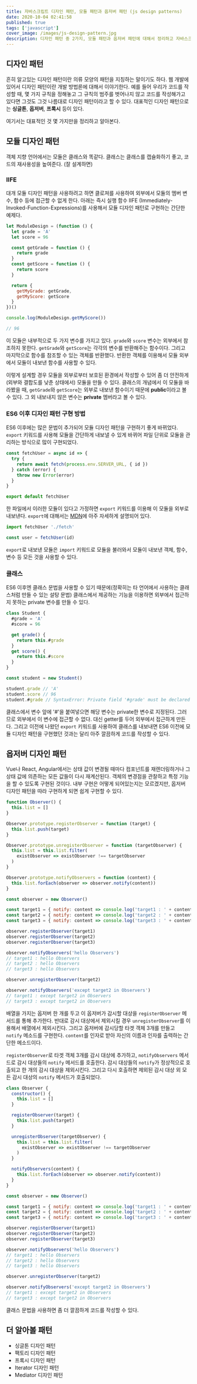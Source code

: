 ```yaml
---
title: 자바스크립트 디자인 패턴, 모듈 패턴과 옵저버 패턴 (js design patterns)
date: 2020-10-04 02:41:58
published: true
tags: ['javascript']
cover_image: /images/js-design-pattern.jpg
description: 디자인 패턴 중 2가지, 모듈 패턴과 옵저버 패턴에 대해서 정리하고 자바스크립트로 구현해서 각각의 특징을 알아본다.
---
```


## 디자인 패턴

흔히 알고있는 디자인 패턴이란 의류 모양의 패턴을 지칭하는 말이기도 하다. 웹 개발에 있어서 디자인 패턴이란 개발 방법론에 대해서 이야기한다. 예를 들어 우리가 코드를 작성할 때, 몇 가지 규칙을 정해놓고 그 규칙의 범주를 벗어나지 않고 코드를 작성해가고 있다면 그것도 그것 나름대로 디자인 패턴이라고 할 수 있다. 대표적인 디자인 패턴으로는 **싱글톤**, **옵저버**, **프록시** 등이 있다.

여기서는 대표적인 것 몇 가지만을 정리하고 알아본다.

## 모듈 디자인 패턴

객체 지향 언어에서는 모듈은 클래스와 똑같다. 클래스는 클래스를 캡슐화하기 좋고, 코드의 재사용성을 높여준다. (잘 설계하면)

### IIFE

대개 모듈 디자인 패턴을 사용하려고 하면 클로져를 사용하여 외부에서 모듈의 멤버 변수, 함수 등에 접근할 수 없게 한다. 아래는 즉시 실행 함수 IIFE (Immediately-Invoked-Function-Expressions)를 사용해서 모듈 디자인 패턴로 구현하는 간단한 예제다.

```js
let ModuleDesign = (function () {
  let grade = 'A'
  let score = 96

  const getGrade = function () {
    return grade
  }
  const getScore = function () {
    return score
  }

  return {
    getMyGrade: getGrade,
    getMyScore: getScore
  }
})()

console.log(ModuleDesign.getMyScore())

// 96
```

이 모듈은 내부적으로 두 가지 변수를 가지고 있다. `grade`와 `score` 변수는 외부에서 참조하지 못한다. `getGrade`와 `getScore`는 각각의 변수를 반환해주는 함수이다. 그리고 마지막으로 함수를 참조할 수 있는 객체를 반환했다. 반환한 객체를 이용해서 모듈 외부에서 모듈이 내보낸 함수를 사용할 수 있다.

이렇게 설계할 경우 모듈을 외부로부터 보호된 환경에서 작성할 수 있어 좀 더 안전하게(외부와 결합도를 낮춘 상태에서) 모듈을 만들 수 있다. 클래스의 개념에서 이 모듈을 바라봤을 때, `getGrade`와 `getScore`는 외부로 내보낸 함수이기 때문에 **public**이라고 볼 수 있다. 그 외 내보내지 않은 변수는 **private** 멤버라고 볼 수 있다.

### ES6 이후 디자인 패턴 구현 방법

ES6 이후에는 많은 문법이 추가되어 모듈 디자인 패턴을 구현하기 좋게 바뀌었다. `export` 키워드를 사용해 모듈을 간단하게 내보낼 수 있게 바뀌어 파일 단위로 모듈을 관리하는 방식으로 많이 구현되었다.

```js
const fetchUser = async id => {
  try {
    return await fetch(process.env.SERVER_URL, { id })
  } catch (error) {
    throw new Error(error)
  }
}

export default fetchUser
```

한 파일에서 이러한 모듈이 있다고 가정하면 `export` 키워드를 이용해 이 모듈을 외부로 내보낸다. `export`에 대해서는 [MDN](https://developer.mozilla.org/ko/docs/Web/JavaScript/Reference/Statements/export)에 아주 자세하게 설명되어 있다.

```js
import fetchUser './fetch'

const user = fetchUser(id)
```

`export`로 내보낸 모듈은 `import` 키워드로 모듈을 불러와서 모듈이 내보낸 객체, 함수, 변수 등 모든 것을 사용할 수 있다.

### 클래스

ES6 이후엔 클래스 문법을 사용할 수 있기 때문에(정확히는 타 언어에서 사용하는 클래스처럼 만들 수 있는 설탕 문법) 클래스에서 제공하는 기능을 이용하면 외부에서 접근하지 못하는 private 변수를 만들 수 있다.

```js
class Student {
  #grade = 'A'
  #score = 96

  get grade() {
    return this.#grade
  }
  get score() {
    return this.#score
  }
}

const student = new Student()

student.grade // 'A'
student.score // 96
student.#grade // SyntaxError: Private field '#grade' must be declared in an enclosing class
```

클래스에서 변수 앞에 '#'을 붙여넣으면 해당 변수는 private한 변수로 지정된다. 그러므로 외부에서 이 변수에 접근할 수 없다. 대신 getter를 두어 외부에서 접근하게 만든다. 그리고 이전에 나왔던 `export` 키워드를 사용하여 클래스를 내보내면 ES6 이전에 모듈 디자인 패턴을 구현했던 것과는 달리 아주 깔끔하게 코드를 작성할 수 있다.

## 옵저버 디자인 패턴

Vue나 React, Angular에서는 상태 값이 변경될 때마다 컴포넌트를 재렌더링하거나 그 상태 값에 의존하는 모든 값들이 다시 재계산된다. 객체의 변경점을 관찰하고 특정 기능을 할 수 있도록 구현된 것이다. 내부 구현은 어떻게 되어있는지는 모르겠지만, 옵저버 디자인 패턴을 따라 구현하게 되면 쉽게 구현할 수 있다.

```js
function Observer() {
  this.list = []
}

Observer.prototype.registerObserver = function (target) {
  this.list.push(target)
}

Observer.prototype.unregisterObserver = function (targetObserver) {
  this.list = this.list.filter(
    existObserver => existObserver !== targetObserver
  )
}

Observer.prototype.notifyObservers = function (content) {
  this.list.forEach(observer => observer.notify(content))
}

const observer = new Observer()

const target1 = { notify: content => console.log('target1 : ' + content) }
const target2 = { notify: content => console.log('target2 : ' + content) }
const target3 = { notify: content => console.log('target3 : ' + content) }

observer.registerObserver(target1)
observer.registerObserver(target2)
observer.registerObserver(target3)

observer.notifyObservers('hello Observers')
// target1 : hello Observers
// target2 : hello Observers
// target3 : hello Observers

observer.unregisterObserver(target2)

observer.notifyObservers('except target2 in Observers')
// target1 : except target2 in Observers
// target3 : except target2 in Observers
```

배열을 가지는 옵저버 한 개를 두고 이 옵저버가 감시할 대상을 `registerObserver` 메서드를 통해 추가한다. 반대로 감시 대상에서 제외시킬 경우 `unregisterObserver`를 이용해서 배열에서 제외시킨다. 그리고 옵저버에 감시당할 타겟 객체 3개를 만들고 `notify` 메소드를 구현한다. `content`를 인자로 받아 자신의 이름과 인자를 출력하는 간단한 메소드이다.

`registerObserver`로 타겟 객체 3개를 감시 대상에 추가하고, `notifyObservers` 메서드로 감시 대상들의 `notify` 메서드를 호출한다. 감시 대상들의 `notify`가 정상적으로 호출되고 한 개의 감시 대상을 제외시킨다. 그리고 다시 호출하면 제외된 감시 대상 외 모든 감시 대상의 `notify` 메서드가 호출되었다.

```js
class Observer {
  constructor() {
    this.list = []
  }

  registerObserver(target) {
    this.list.push(target)
  }

  unregisterObserver(targetObserver) {
    this.list = this.list.filter(
      existObserver => existObserver !== targetObserver
    )
  }

  notifyObservers(content) {
    this.list.forEach(observer => observer.notify(content))
  }
}

const observer = new Observer()

const target1 = { notify: content => console.log('target1 : ' + content) }
const target2 = { notify: content => console.log('target2 : ' + content) }
const target3 = { notify: content => console.log('target3 : ' + content) }

observer.registerObserver(target1)
observer.registerObserver(target2)
observer.registerObserver(target3)

observer.notifyObservers('hello Observers')
// target1 : hello Observers
// target2 : hello Observers
// target3 : hello Observers

observer.unregisterObserver(target2)

observer.notifyObservers('except target2 in Observers')
// target1 : except target2 in Observers
// target3 : except target2 in Observers
```

클래스 문법을 사용하면 좀 더 깔끔하게 코드를 작성할 수 있다.

## 더 알아볼 패턴

- 싱글톤 디자인 패턴
- 팩토리 디자인 패턴
- 프록시 디자인 패턴
- Iterator 디자인 패턴
- Mediator 디자인 패턴
